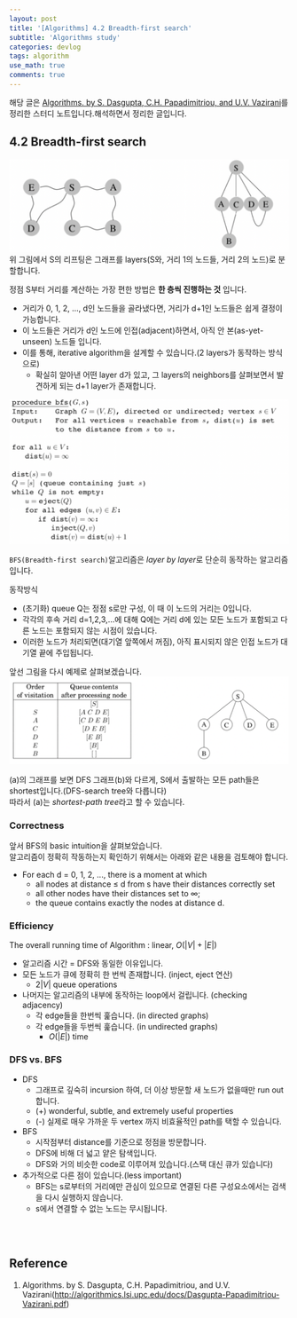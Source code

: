 ```yaml
---
layout: post
title: '[Algorithms] 4.2 Breadth-first search'
subtitle: 'Algorithms study'
categories: devlog
tags: algorithm
use_math: true
comments: true
---
```



해당 글은 [Algorithms. by S. Dasgupta, C.H. Papadimitriou, and U.V. Vazirani](http://algorithmics.lsi.upc.edu/docs/Dasgupta-Papadimitriou-Vazirani.pdf)를 정리한 스터디 노트입니다.해석하면서 정리한 글입니다.


## 4.2 Breadth-first search
![img](/assets/img/algorithm/algorithm32.png)
위 그림에서 S의 리프팅은 그래프를 layers(S와, 거리 1의 노드들, 거리 2의 노드)로 분할합니다.

정점 S부터 거리를 계산하는 가장 편한 방법은 **한 층씩 진행하는 것** 입니다.

- 거리가 0, 1, 2, ..., d인 노드들을 골라냈다면, 거리가 d+1인 노드들은 쉽게 결정이 가능합니다.
- 이 노드들은 거리가 d인 노드에 인접(adjacent)하면서, 아직 안 본(as-yet-unseen) 노드들 입니다.
- 이를 통해, iterative algorithm을 설계할 수 있습니다.(2 layers가 동작하는 방식으로)
  - 확실히 알아낸 어떤 layer d가 있고, 그 layers의 neighbors를 살펴보면서 발견하게 되는 d+1 layer가 존재합니다.

![img](/assets/img/algorithm/algorithm33.png)

`BFS(Breadth-first search)`알고리즘은 *layer by layer*로 단순히 동작하는 알고리즘입니다.

동작방식
- (초기화) queue Q는 정점 s로만 구성, 이 때 이 노드의 거리는 0입니다.
- 각각의 후속 거리 d=1,2,3,...에 대해 Q에는 거리 d에 있는 모든 노드가 포함되고 다른 노드는 포함되지 않는 시점이 있습니다.
- 이러한 노드가 처리되면(대기열 앞쪽에서 꺼짐), 아직 표시되지 않은 인접 노드가 대기열 끝에 주입됩니다.

앞선 그림을 다시 예제로 살펴보겠습니다.
![img](/assets/img/algorithm/algorithm34.png)

(a)의 그래프를 보면 DFS 그래프(b)와 다르게, S에서 출발하는 모든 path들은 shortest입니다.(DFS-search tree와 다릅니다) <br>
따라서 (a)는 *shortest-path tree*라고 할 수 있습니다.

### Correctness
앞서 BFS의 basic intuition을 살펴보았습니다. <br>
알고리즘이 정확히 작동하는지 확인하기 위해서는 아래와 같은 내용을 검토해야 합니다.
- For each d = 0, 1, 2, ..., there is a moment at which
  - all nodes at distance ≤ d from s have their distances correctly set
  - all other nodes have their distances set to ∞;
  - the queue contains exactly the nodes at distance d.

### Efficiency
The overall running time of Algorithm : linear, $O(|V|+|E|)$
- 알고리즘 시간 = DFS와 동일한 이유입니다.
- 모든 노드가 큐에 정확히 한 번씩 존재합니다. (inject, eject 연산) 
  -  $2|V|$ queue operations
- 나머지는 알고리즘의 내부에 동작하는 loop에서 걸립니다. (checking adjacency)
  - 각 edge들을 한번씩 훑습니다. (in directed graphs)
  - 각 edge들을 두번씩 훑습니다. (in undirected graphs)
    - $O(|E|)$ time

### DFS vs. BFS
- DFS
  - 그래프로 깊숙히 incursion 하여, 더 이상 방문할 새 노드가 없을때만 run out 합니다.
  - (+) wonderful, subtle, and extremely useful properties
  - (-) 실제로 매우 가까운 두 vertex 까지 비효율적인 path를 택할 수 있습니다.
- BFS
  - 시작점부터 distance를 기준으로 정점을 방문합니다.
  - DFS에 비해 더 넓고 얕은 탐색입니다.
  - DFS와 거의 비슷한 code로 이루어져 있습니다.(스택 대신 큐가 있습니다)
- 추가적으로 다른 점이 있습니다.(less important)
  - BFS는 s로부터의 거리에만 관심이 있으므로 연결된 다른 구성요소에서는 검색을 다시 실행하지 않습니다.
  - s에서 연결할 수 없는 노드는 무시됩니다.

<br><br>

## Reference
1. Algorithms. by S. Dasgupta, C.H. Papadimitriou, and U.V. Vazirani(http://algorithmics.lsi.upc.edu/docs/Dasgupta-Papadimitriou-Vazirani.pdf)